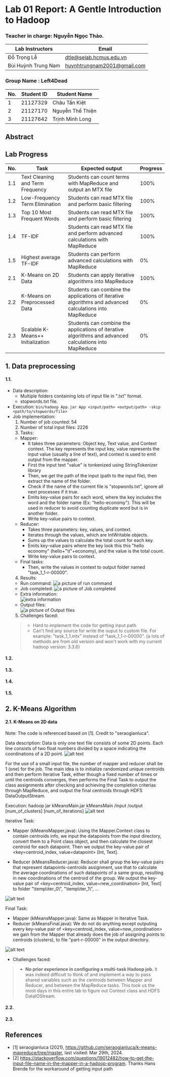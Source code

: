 # Lab 01 Report: A Gentle Introduction to Hadoop

### Teacher in charge: Nguyễn Ngọc Thảo.

| Lab Instructors     |  Email                       | 
|---------------------|------------------------------|
| Đỗ Trọng Lễ         | dtle@selab.hcmus.edu.vn      |
| Bùi Huỳnh Trung Nam | huynhtrungnam2001@gmail.com  |

### Group Name : Left4Dead
| No. | Student ID | Student Name     |
|-----|------------|----------------- |
|  1  |  21127329  | Châu Tấn Kiệt    |
|  2  |  21127170  | Nguyễn Thế Thiện |
|  3  |  21127642  | Trịnh Minh Long  |

## Abstract


## Lab Progress
| No. | Task  | Expected output | Progress |
|-----|-------|-------------|---------|
|  1.1  |  Text Cleaning and Term Frequency | Students can count terms with MapReduce and output an MTX file  | 100% |
|  1.2  |  Low-Frequency Term Elimination  | Students can read MTX file and perform basic filtering | 100% |
|  1.3  |  Top 10 Most Frequent Words | Students can read MTX file and perform basic filtering | 100% |
|  1.4  |  TF-IDF | Students can read MTX file and perform advanced calculations with MapReduce | 100% |
|  1.5  |  Highest average TF-IDF  |  Students can perform advanced calculations with MapReduce  |  0%  |
|  2.1  |  K-Means on 2D Data  |  Students can apply iterative algorithms into MapReduce  | 100%  |
|  2.2  |  K-Means on Preprocessed Data  |  Students can combine the applications of iterative algorithms and advanced calculations into MapReduce  |  0%  |
|  2.3  |  Scalable K-Means++ Initialization  |  Students can combine the applications of iterative algorithms and advanced calculations into MapReduce  |  0%  |

## 1. Data preprocessing 
#### 1.1. 
- Data description:
  + Multiple folders containing lots of input file in ".txt" format.
  + stopwords.txt file.
- Execution: ```bin/hadoop App.jar App <input/path> <output/path> -skip <path/to/stopwords/file>```
- Job implementation:
  1. Number of job counted: 54
  2. Number of total input files: 2226
  3. Tasks:
    + Mapper:
      * It takes three parameters: Object key, Text value, and Context context. The key represents the input key, value represents the input value (usually a line of text), and context is used to emit output from the mapper.
      * First the input text "value" is tonkenized using StringTokenizer library
      * Then, we get the path of the input (path to the input file), then extract the name of the folder.
      * Check if the name of the current file is "stopwords.txt", ignore all next processes if it true.
      * Emits key-value pairs for each word, where the key includes the word and the folder name (Ex: "hello-economy"). This will be used in reducer to avoid counting duplicate word but is in another folder.
      * Write key-value pairs to context.
    + Reducer:
      * Takes three parameters: key, values, and context.
      * Iterates through the values, which are IntWritable objects.
      * Sums up the values to calculate the total count for each key.
      * Emits key-value pairs where the key look this this "hello  economy" (hello+"\t"+economy), and the value is the total count.
      * Write key-value pairs to context.
    + Final tasks:
       * Then, write the values in context to output folder named "task_1_1-r-00000".
  4. Results:
    - Run command:
      ![a picture of run command](images/task_1_1/run_command.png)
    - Job completed:
      ![a picture of Job completed](images/task_1_1/run_complete.png)
    - Extra information: <br>
      ![extra information](images/task_1_1/extra_information.png)
    - Output files: <br>
      ![a picture of Output files](images/task_1_1/1_1_result.png)
   5. Challenges faced:
    >- Hard to implement the code for getting input path
    >- Can't find any source for write the ouput to custom file. For example: "task_1_1.mtx" instead of "task_1_1-r-00000".
        (a lots of methods are from old version and won't work with my current hadoop version: 3.3.6)
#### 1.2.
#### 1.3.
#### 1.4.
#### 1.5.
## 2. K-Means Algorithm
#### 2.1. K-Means on 2D data
Note: The code is referenced based on [1]. Credit to "seraogianluca".

Data description: Data is only one text file consists of some 2D points. Each line consists of two float numbers divided by a space indicating the coordinations of a 2D point.
  ![alt text](images/task_2_1/2.1_Input.png)

For the use of a small input file, the number of mapper and reducer shall be 1 (one) for the job. The main idea is to initialize randomized unique centroids and then perform Iterative Task, either though a fixed number of times or until the centroids converges, then performs the Final Task to output the class assignments after checking and achieving the completion criterias through MapReduce, and output the final centroids through HDFS DataOutputStream.

Execution: hadoop jar kMeansMain.jar kMeansMain /input /output \[num_of_clusters\] \[num_of_iterations\]
![alt text](images/task_2_1/2.1_CommandLines.png)

Iterative Task:
- Mapper \(kMeansMapper.java\): Using the Mapper.Context class to contain centroids info, we input the datapoints from the input directory, convert them to a Point class object, and then calculate the closest centroid for each datapoint. Then we output the key-value pair of \<key=centroid_index, value=datapoint\> \[Int, Text\].

- Reducer \(kMeansReducer.java\): Reducer shall group the key-value pairs that represent datapoints-centroids assignment, use that to calculate the average coordinations of such datapoints of a same group, resulting in new coordinations of the centroid of the group. We output the key-value pair of \<key=centroid_index, value=new_coordination\> \[Int, Text\] to folder \"\\temp\\iter_0\\", \"\\temp\\iter_1\\", ...

![alt text](images/task_2_1/2.1_IterativeTask_output.png)

Final Task:
- Mapper \(kMeansMapper.java\): Same as Mapper in Iterative Task.
- Reducer \(kMeansFinal.java\): We do not do anything except outputing every key-value pair of \<key=centroid_index, value=new_coordination\> we gain from the Mapper that already does the job of assigning points to centroids \(clusters\), to file \"part-r-00000\" in the output directory.

![alt text](images/task_2_1/2.1_FinalTask_output.png)

- Challenges faced:
>- **No prior experience in configuring a multi-task Hadoop job.** It was indeed difficult to think of and implement a way to pass shared variables such as the centroids between Mapper and Reducer, and between the MapReduce tasks. This took us the most days in this entire lab to figure out Context class and HDFS DataIOStream.

#### 2.2.
#### 2.3.
## References
- [1] seraogianluca (2021), https://github.com/seraogianluca/k-means-mapreduce/tree/master, last visited: Mar 29th, 2024.
- [2] https://stackoverflow.com/questions/19012482/how-to-get-the-input-file-name-in-the-mapper-in-a-hadoop-program. Thanks Hans Brende for the workaround of getting input path
